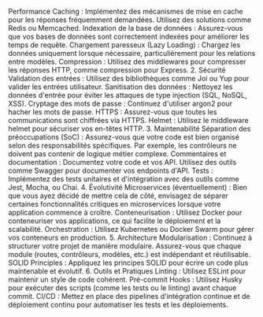  Performance
Caching : Implémentez des mécanismes de mise en cache pour les réponses fréquemment demandées. Utilisez des solutions comme Redis ou Memcached.
Indexation de la base de données : Assurez-vous que vos bases de données sont correctement indexées pour améliorer les temps de requête.
Chargement paresseux (Lazy Loading) : Chargez les données uniquement lorsque nécessaire, particulièrement pour les relations entre modèles.
Compression : Utilisez des middlewares pour compresser les réponses HTTP, comme compression pour Express.
2. Sécurité
Validation des entrées : Utilisez des bibliothèques comme Joi ou Yup pour valider les entrées utilisateur.
Sanitisation des données : Nettoyez les données d'entrée pour éviter les attaques de type injection (SQL, NoSQL, XSS).
Cryptage des mots de passe : Continuez d'utiliser argon2 pour hacher les mots de passe.
HTTPS : Assurez-vous que toutes les communications sont chiffrées via HTTPS.
Helmet : Utilisez le middleware helmet pour sécuriser vos en-têtes HTTP.
3. Maintenabilité
Séparation des préoccupations (SoC) : Assurez-vous que votre code est bien organisé selon des responsabilités spécifiques. Par exemple, les contrôleurs ne doivent pas contenir de logique métier complexe.
Commentaires et documentation : Documentez votre code et vos API. Utilisez des outils comme Swagger pour documenter vos endpoints d'API.
Tests : Implémentez des tests unitaires et d'intégration avec des outils comme Jest, Mocha, ou Chai.
4. Évolutivité
Microservices (éventuellement) : Bien que vous ayez décidé de mettre cela de côté, envisagez de séparer certaines fonctionnalités critiques en microservices lorsque votre application commence à croître.
Conteneurisation : Utilisez Docker pour conteneuriser vos applications, ce qui facilite le déploiement et la scalabilité.
Orchestration : Utilisez Kubernetes ou Docker Swarm pour gérer vos conteneurs en production.
5. Architecture
Modularisation : Continuez à structurer votre projet de manière modulaire. Assurez-vous que chaque module (routes, contrôleurs, modèles, etc.) est indépendant et réutilisable.
SOLID Principles : Appliquez les principes SOLID pour écrire un code plus maintenable et évolutif.
6. Outils et Pratiques
Linting : Utilisez ESLint pour maintenir un style de code cohérent.
Pré-commit Hooks : Utilisez Husky pour exécuter des scripts (comme les tests ou le linting) avant chaque commit.
CI/CD : Mettez en place des pipelines d'intégration continue et de déploiement continu pour automatiser les tests et les déploiements.